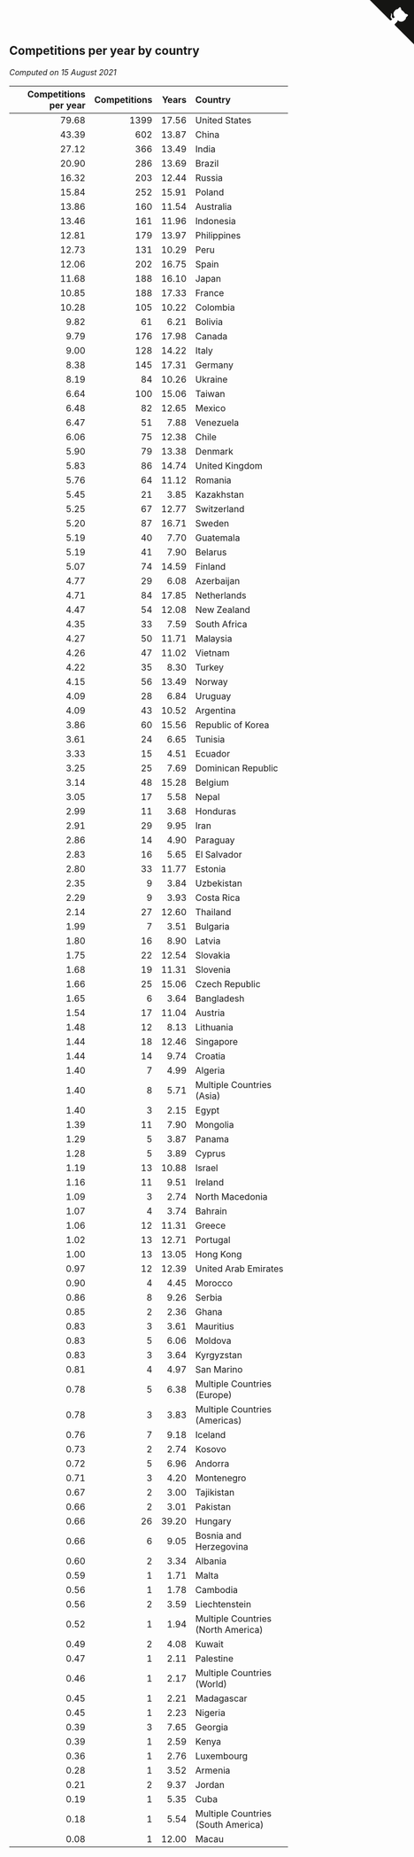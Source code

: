 ## Competitions per year by country

*Computed on 15 August 2021*

| Competitions per year | Competitions | Years | Country |
| ---: | ---: | ---: | :--- |
| 79.68 | 1399 | 17.56 | United States |
| 43.39 | 602 | 13.87 | China |
| 27.12 | 366 | 13.49 | India |
| 20.90 | 286 | 13.69 | Brazil |
| 16.32 | 203 | 12.44 | Russia |
| 15.84 | 252 | 15.91 | Poland |
| 13.86 | 160 | 11.54 | Australia |
| 13.46 | 161 | 11.96 | Indonesia |
| 12.81 | 179 | 13.97 | Philippines |
| 12.73 | 131 | 10.29 | Peru |
| 12.06 | 202 | 16.75 | Spain |
| 11.68 | 188 | 16.10 | Japan |
| 10.85 | 188 | 17.33 | France |
| 10.28 | 105 | 10.22 | Colombia |
| 9.82 | 61 | 6.21 | Bolivia |
| 9.79 | 176 | 17.98 | Canada |
| 9.00 | 128 | 14.22 | Italy |
| 8.38 | 145 | 17.31 | Germany |
| 8.19 | 84 | 10.26 | Ukraine |
| 6.64 | 100 | 15.06 | Taiwan |
| 6.48 | 82 | 12.65 | Mexico |
| 6.47 | 51 | 7.88 | Venezuela |
| 6.06 | 75 | 12.38 | Chile |
| 5.90 | 79 | 13.38 | Denmark |
| 5.83 | 86 | 14.74 | United Kingdom |
| 5.76 | 64 | 11.12 | Romania |
| 5.45 | 21 | 3.85 | Kazakhstan |
| 5.25 | 67 | 12.77 | Switzerland |
| 5.20 | 87 | 16.71 | Sweden |
| 5.19 | 40 | 7.70 | Guatemala |
| 5.19 | 41 | 7.90 | Belarus |
| 5.07 | 74 | 14.59 | Finland |
| 4.77 | 29 | 6.08 | Azerbaijan |
| 4.71 | 84 | 17.85 | Netherlands |
| 4.47 | 54 | 12.08 | New Zealand |
| 4.35 | 33 | 7.59 | South Africa |
| 4.27 | 50 | 11.71 | Malaysia |
| 4.26 | 47 | 11.02 | Vietnam |
| 4.22 | 35 | 8.30 | Turkey |
| 4.15 | 56 | 13.49 | Norway |
| 4.09 | 28 | 6.84 | Uruguay |
| 4.09 | 43 | 10.52 | Argentina |
| 3.86 | 60 | 15.56 | Republic of Korea |
| 3.61 | 24 | 6.65 | Tunisia |
| 3.33 | 15 | 4.51 | Ecuador |
| 3.25 | 25 | 7.69 | Dominican Republic |
| 3.14 | 48 | 15.28 | Belgium |
| 3.05 | 17 | 5.58 | Nepal |
| 2.99 | 11 | 3.68 | Honduras |
| 2.91 | 29 | 9.95 | Iran |
| 2.86 | 14 | 4.90 | Paraguay |
| 2.83 | 16 | 5.65 | El Salvador |
| 2.80 | 33 | 11.77 | Estonia |
| 2.35 | 9 | 3.84 | Uzbekistan |
| 2.29 | 9 | 3.93 | Costa Rica |
| 2.14 | 27 | 12.60 | Thailand |
| 1.99 | 7 | 3.51 | Bulgaria |
| 1.80 | 16 | 8.90 | Latvia |
| 1.75 | 22 | 12.54 | Slovakia |
| 1.68 | 19 | 11.31 | Slovenia |
| 1.66 | 25 | 15.06 | Czech Republic |
| 1.65 | 6 | 3.64 | Bangladesh |
| 1.54 | 17 | 11.04 | Austria |
| 1.48 | 12 | 8.13 | Lithuania |
| 1.44 | 18 | 12.46 | Singapore |
| 1.44 | 14 | 9.74 | Croatia |
| 1.40 | 7 | 4.99 | Algeria |
| 1.40 | 8 | 5.71 | Multiple Countries (Asia) |
| 1.40 | 3 | 2.15 | Egypt |
| 1.39 | 11 | 7.90 | Mongolia |
| 1.29 | 5 | 3.87 | Panama |
| 1.28 | 5 | 3.89 | Cyprus |
| 1.19 | 13 | 10.88 | Israel |
| 1.16 | 11 | 9.51 | Ireland |
| 1.09 | 3 | 2.74 | North Macedonia |
| 1.07 | 4 | 3.74 | Bahrain |
| 1.06 | 12 | 11.31 | Greece |
| 1.02 | 13 | 12.71 | Portugal |
| 1.00 | 13 | 13.05 | Hong Kong |
| 0.97 | 12 | 12.39 | United Arab Emirates |
| 0.90 | 4 | 4.45 | Morocco |
| 0.86 | 8 | 9.26 | Serbia |
| 0.85 | 2 | 2.36 | Ghana |
| 0.83 | 3 | 3.61 | Mauritius |
| 0.83 | 5 | 6.06 | Moldova |
| 0.83 | 3 | 3.64 | Kyrgyzstan |
| 0.81 | 4 | 4.97 | San Marino |
| 0.78 | 5 | 6.38 | Multiple Countries (Europe) |
| 0.78 | 3 | 3.83 | Multiple Countries (Americas) |
| 0.76 | 7 | 9.18 | Iceland |
| 0.73 | 2 | 2.74 | Kosovo |
| 0.72 | 5 | 6.96 | Andorra |
| 0.71 | 3 | 4.20 | Montenegro |
| 0.67 | 2 | 3.00 | Tajikistan |
| 0.66 | 2 | 3.01 | Pakistan |
| 0.66 | 26 | 39.20 | Hungary |
| 0.66 | 6 | 9.05 | Bosnia and Herzegovina |
| 0.60 | 2 | 3.34 | Albania |
| 0.59 | 1 | 1.71 | Malta |
| 0.56 | 1 | 1.78 | Cambodia |
| 0.56 | 2 | 3.59 | Liechtenstein |
| 0.52 | 1 | 1.94 | Multiple Countries (North America) |
| 0.49 | 2 | 4.08 | Kuwait |
| 0.47 | 1 | 2.11 | Palestine |
| 0.46 | 1 | 2.17 | Multiple Countries (World) |
| 0.45 | 1 | 2.21 | Madagascar |
| 0.45 | 1 | 2.23 | Nigeria |
| 0.39 | 3 | 7.65 | Georgia |
| 0.39 | 1 | 2.59 | Kenya |
| 0.36 | 1 | 2.76 | Luxembourg |
| 0.28 | 1 | 3.52 | Armenia |
| 0.21 | 2 | 9.37 | Jordan |
| 0.19 | 1 | 5.35 | Cuba |
| 0.18 | 1 | 5.54 | Multiple Countries (South America) |
| 0.08 | 1 | 12.00 | Macau |


<a href="https://github.com/jonatanklosko/wca_statistics" class="github-corner" aria-label="View source on Github"><svg width="80" height="80" viewBox="0 0 250 250" style="fill:#151513; color:#fff; position: absolute; top: 0; border: 0; right: 0;" aria-hidden="true"><path d="M0,0 L115,115 L130,115 L142,142 L250,250 L250,0 Z"></path><path d="M128.3,109.0 C113.8,99.7 119.0,89.6 119.0,89.6 C122.0,82.7 120.5,78.6 120.5,78.6 C119.2,72.0 123.4,76.3 123.4,76.3 C127.3,80.9 125.5,87.3 125.5,87.3 C122.9,97.6 130.6,101.9 134.4,103.2" fill="currentColor" style="transform-origin: 130px 106px;" class="octo-arm"></path><path d="M115.0,115.0 C114.9,115.1 118.7,116.5 119.8,115.4 L133.7,101.6 C136.9,99.2 139.9,98.4 142.2,98.6 C133.8,88.0 127.5,74.4 143.8,58.0 C148.5,53.4 154.0,51.2 159.7,51.0 C160.3,49.4 163.2,43.6 171.4,40.1 C171.4,40.1 176.1,42.5 178.8,56.2 C183.1,58.6 187.2,61.8 190.9,65.4 C194.5,69.0 197.7,73.2 200.1,77.6 C213.8,80.2 216.3,84.9 216.3,84.9 C212.7,93.1 206.9,96.0 205.4,96.6 C205.1,102.4 203.0,107.8 198.3,112.5 C181.9,128.9 168.3,122.5 157.7,114.1 C157.9,116.9 156.7,120.9 152.7,124.9 L141.0,136.5 C139.8,137.7 141.6,141.9 141.8,141.8 Z" fill="currentColor" class="octo-body"></path></svg></a><style>.github-corner:hover .octo-arm{animation:octocat-wave 560ms ease-in-out}@keyframes octocat-wave{0%,100%{transform:rotate(0)}20%,60%{transform:rotate(-25deg)}40%,80%{transform:rotate(10deg)}}@media (max-width:500px){.github-corner:hover .octo-arm{animation:none}.github-corner .octo-arm{animation:octocat-wave 560ms ease-in-out}}</style>
